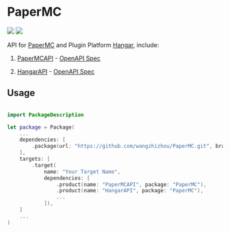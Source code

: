 # PaperMC

[![][spi-swift-badge]][repo_url] [![][spi-platform-badge]][repo_url]

API for [PaperMC][PaperMC] and Plugin Platform [Hangar][Hangar], include: 

1. [PaperMCAPI][PaperMCAPI] - [OpenAPI Spec][PaperMCAPI OpenAPI Spec]

2. [HangarAPI][HangarAPI] - [OpenAPI Spec][Hangar OpenAPI Spec]

## Usage

```swift

import PackageDescription

let package = Package(
    ...
    dependencies: [
        .package(url: "https://github.com/wangzhizhou/PaperMC.git", branch: "main"),
    ],
    targets: [
        .target(
            name: "Your Target Name",
            dependencies: [
                .product(name: "PaperMCAPI", package: "PaperMC"),
                .product(name: "HangarAPI", package: "PaperMC"),
                ...
            ]),
    ]
    ...
)

```


[PaperMC]: <https://papermc.io/>
[Hangar]: <https://hangar.papermc.io/>

[PaperMCAPI]: <https://api.papermc.io/docs/swagger-ui/index.html?configUrl=/openapi/swagger-config>
[PaperMCAPI OpenAPI Spec]: <https://api.papermc.io/openapi>

[HangarAPI]: <https://hangar.papermc.io/api-docs>
[Hangar OpenAPI Spec]: <https://hangar.papermc.io/v3/api-docs/public>

[spi-swift-badge]: <https://img.shields.io/endpoint?url=https%3A%2F%2Fswiftpackageindex.com%2Fapi%2Fpackages%2Fwangzhizhou%2FPaperMC%2Fbadge%3Ftype%3Dswift-versions>
[spi-platform-badge]: <https://img.shields.io/endpoint?url=https%3A%2F%2Fswiftpackageindex.com%2Fapi%2Fpackages%2Fwangzhizhou%2FPaperMC%2Fbadge%3Ftype%3Dplatforms>
[repo_url]: <https://swiftpackageindex.com/wangzhizhou/PaperMC>
